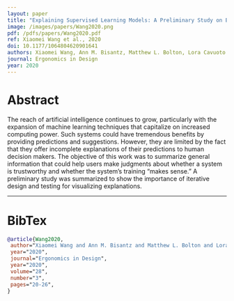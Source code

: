 ```yaml
---
layout: paper
title: "Explaining Supervised Learning Models: A Preliminary Study on Binary Classifiers"
image: /images/papers/Wang2020.png
pdf: /pdfs/papers/Wang2020.pdf
ref: Xiaomei Wang et al., 2020
doi: 10.1177/1064804620901641
authors: Xiaomei Wang, Ann M. Bisantz, Matthew L. Bolton, Lora Cavuoto and Varun Chandola
journal: Ergonomics in Design
year: 2020
---
```


# Abstract

 The reach of artificial intelligence continues to grow, particularly with the expansion of machine learning techniques that capitalize on increased computing power. Such systems could have tremendous benefits by providing predictions and suggestions. However, they are limited by the fact that they offer incomplete explanations of their predictions to human decision makers. The objective of this work was to summarize general information that could help users make judgments about whether a system is trustworthy and whether the system’s training “makes sense.” A preliminary study was summarized to show the importance of iterative design and testing for visualizing explanations. 

---

# BibTex

```bibtex
@article{Wang2020,
 author="Xiaomei Wang and Ann M. Bisantz and Matthew L. Bolton and Lora Cavuoto and Varun Chandola",
 year="2020",
 journal="Ergonomics in Design",
 year="2020",
 volume="28",
 number="3",
 pages="20-26",
}
```
